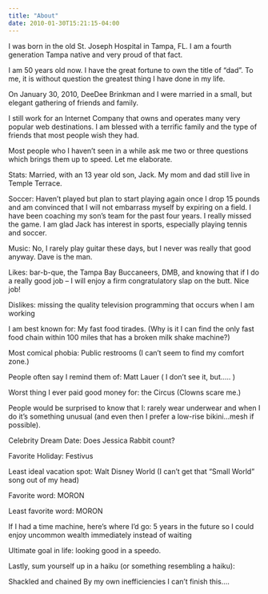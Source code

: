 ```yaml
---
title: "About"
date: 2010-01-30T15:21:15-04:00
---
```

I was born in the old St. Joseph Hospital in Tampa, FL. I am a fourth generation Tampa native and very proud of that fact.

I am 50 years old now. I have the great fortune to own the title of  “dad”. To me, it is without question the greatest thing I have done in my life.

On January 30, 2010, DeeDee Brinkman and I were married in a small, but elegant gathering of friends and family.

I still work for an Internet Company that owns and operates many very popular web destinations.  I am blessed with a terrific family and the type of friends that most people wish they had.

Most people who I haven’t seen in a while ask me two or three questions which brings them up to speed. Let me elaborate.

Stats: Married, with an 13 year old son, Jack. My mom and dad still live in Temple Terrace.

Soccer: Haven’t played but plan to start playing again once I drop 15 pounds and am convinced that I will not embarrass myself by expiring on a field.  I have been coaching my son’s team for the past four years.  I really missed the game.  I am glad Jack has interest in sports, especially playing tennis and soccer.

Music: No, I rarely play guitar these days, but I never was really that good anyway. Dave is the man.

Likes: bar-b-que, the Tampa Bay Buccaneers, DMB, and knowing that if I do a really good job – I will enjoy a firm congratulatory slap on the butt. Nice job!

Dislikes: missing the quality television programming that occurs when I am working

I am best known for: My fast food tirades. (Why is it I can find the only fast food chain within 100 miles that has a broken milk shake machine?)

Most comical phobia: Public restrooms (I can’t seem to find my comfort zone.)

People often say I remind them of: Matt Lauer ( I don’t see it, but….. )

Worst thing I ever paid good money for: the Circus (Clowns scare me.)

People would be surprised to know that I: rarely wear underwear and when I do it’s something unusual (and even then I prefer a low-rise bikini…mesh if possible).

Celebrity Dream Date: Does Jessica Rabbit count?

Favorite Holiday: Festivus

Least ideal vacation spot: Walt Disney World (I can’t get that “Small World” song out of my head)

Favorite word: MORON

Least favorite word: MORON

If I had a time machine, here’s where I’d go: 5 years in the future so I could enjoy uncommon wealth immediately instead of waiting

Ultimate goal in life: looking good in a speedo.

Lastly, sum yourself up in a haiku (or something resembling a haiku):

Shackled and chained
By my own inefficiencies
I can’t finish this….
